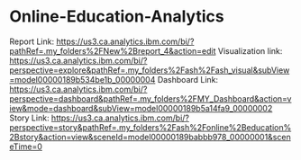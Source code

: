 # Online-Education-Analytics
Report Link: https://us3.ca.analytics.ibm.com/bi/?pathRef=.my_folders%2FNew%2Breport_4&action=edit
Visualization link: https://us3.ca.analytics.ibm.com/bi/?perspective=explore&pathRef=.my_folders%2Fash%2Fash_visual&subView=model00000189b534be1b_00000004
Dashboard Link: https://us3.ca.analytics.ibm.com/bi/?perspective=dashboard&pathRef=.my_folders%2FMY_Dashboard&action=view&mode=dashboard&subView=model00000189b5a14fa9_00000002
Story Link: https://us3.ca.analytics.ibm.com/bi/?perspective=story&pathRef=.my_folders%2Fash%2Fonline%2Beducation%2Bstory&action=view&sceneId=model00000189babbb978_00000001&sceneTime=0
